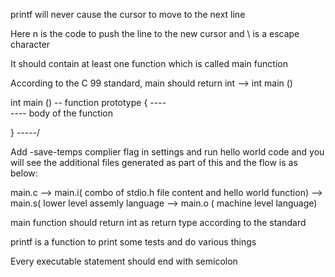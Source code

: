 printf will never cause the cursor to move to the next line

Here n is the code to push the line to the new cursor and \ is a escape character

It should contain at least one function which is called main function

According to the C 99 standard, main should return int --> int main ()

int main () -- function prototype
{   ----\
     ----    body of the function

} -----/


Add -save-temps complier flag in settings and run hello world code and you will see the additional files generated as part of this and the flow is as below:

main.c --> main.i( combo of stdio.h file content and hello world function) --> main.s( lower level assemly language --> main.o ( machine level language)

main function should return int as return type according to the standard

printf is a function to print some tests and do various things

Every executable statement should end with semicolon